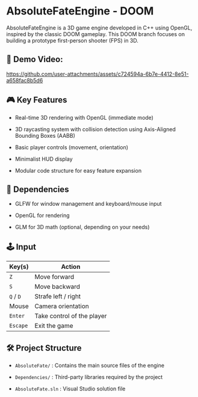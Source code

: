 # AbsoluteFateEngine - DOOM
AbsoluteFateEngine is a 3D game engine developed in C++ using OpenGL, inspired by the classic DOOM gameplay. This DOOM branch focuses on building a prototype first-person shooter (FPS) in 3D.

## 📌 Demo Video:

https://github.com/user-attachments/assets/c724594a-6b7e-4412-8e51-a658fac8b5d6

## 🎮 Key Features
- Real-time 3D rendering with OpenGL (immediate mode)

- 3D raycasting system with collision detection using Axis-Aligned Bounding Boxes (AABB)

- Basic player controls (movement, orientation)

- Minimalist HUD display

- Modular code structure for easy feature expansion

## 🧰 Dependencies
- GLFW for window management and keyboard/mouse input

- OpenGL for rendering

- GLM for 3D math (optional, depending on your needs)

## 🕹️ Input

| Key(s)        | Action                          |
|---------------|---------------------------------|
| `Z`           | Move forward                    |
| `S`           | Move backward                   |
| `Q` / `D`     | Strafe left / right             |
| Mouse         | Camera orientation              |
| `Enter`       | Take control of the player      |
| `Escape`      | Exit the game                   |

## 🛠️ Project Structure
- `AbsoluteFate/` : Contains the main source files of the engine

- `Dependencies/` : Third-party libraries required by the project

- `AbsoluteFate.sln` : Visual Studio solution file
